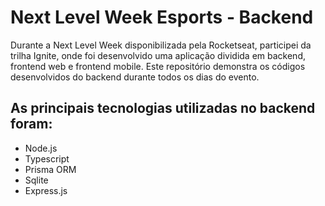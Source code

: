 # Next Level Week Esports - Backend
Durante a Next Level Week disponibilizada pela Rocketseat, participei da trilha Ignite, onde foi desenvolvido uma aplicação dividida em backend, frontend web e frontend mobile. Este repositório demonstra os códigos desenvolvidos do backend durante todos os dias do evento.
## As principais tecnologias utilizadas no backend foram:
- Node.js
- Typescript
- Prisma ORM
- Sqlite
- Express.js
